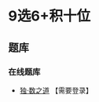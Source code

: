 # 9选6+积十位

## 题库

### 在线题库

- [独·数之道](http://www.sudokufans.org.cn/lx/game.index.php?type=9s6x10) 【需要登录】
